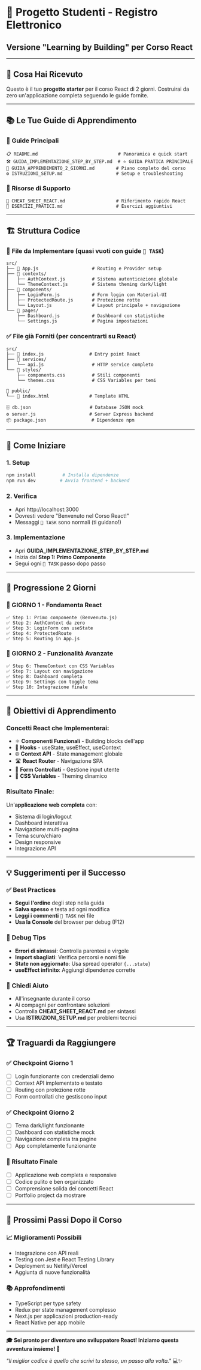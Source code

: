 # 📁 Progetto Studenti - Registro Elettronico
## Versione "Learning by Building" per Corso React

---

## 🎯 **Cosa Hai Ricevuto**

Questo è il tuo **progetto starter** per il corso React di 2 giorni. Costruirai da zero un'applicazione completa seguendo le guide fornite.

---

## 📚 **Le Tue Guide di Apprendimento**

### 🎯 **Guide Principali**
```
📋 README.md                              # Panoramica e quick start
🛠️ GUIDA_IMPLEMENTAZIONE_STEP_BY_STEP.md  # ⭐ GUIDA PRATICA PRINCIPALE
📖 GUIDA_APPRENDIMENTO_2_GIORNI.md        # Piano completo del corso
⚙️ ISTRUZIONI_SETUP.md                    # Setup e troubleshooting
```

### 📖 **Risorse di Supporto**
```
📝 CHEAT_SHEET_REACT.md                   # Riferimento rapido React
💪 ESERCIZI_PRATICI.md                    # Esercizi aggiuntivi
```

---

## 🏗️ **Struttura Codice**

### 🔴 **File da Implementare** (quasi vuoti con guide `🎯 TASK`)
```
src/
├── 📄 App.js                    # Routing e Provider setup
├── 📁 contexts/
│   ├── AuthContext.js          # Sistema autenticazione globale
│   └── ThemeContext.js         # Sistema theming dark/light
├── 📁 components/
│   ├── LoginForm.js            # Form login con Material-UI
│   ├── ProtectedRoute.js       # Protezione rotte
│   └── Layout.js               # Layout principale + navigazione
└── 📁 pages/
    ├── Dashboard.js            # Dashboard con statistiche
    └── Settings.js             # Pagina impostazioni
```

### ✅ **File già Forniti** (per concentrarti su React)
```
src/
├── 📄 index.js                 # Entry point React
├── 📁 services/
│   └── api.js                  # HTTP service completo
└── 📁 styles/
    ├── components.css          # Stili componenti
    └── themes.css              # CSS Variables per temi

📁 public/
└── 📄 index.html               # Template HTML

🗄️ db.json                      # Database JSON mock
⚙️ server.js                    # Server Express backend
📦 package.json                 # Dipendenze npm
```

---

## 🚀 **Come Iniziare**

### **1. Setup**
```bash
npm install          # Installa dipendenze
npm run dev         # Avvia frontend + backend
```

### **2. Verifica**
- Apri http://localhost:3000
- Dovresti vedere "Benvenuto nel Corso React!"
- Messaggi `🎯 TASK` sono normali (ti guidano!)

### **3. Implementazione**
- Apri **GUIDA_IMPLEMENTAZIONE_STEP_BY_STEP.md**
- Inizia dal **Step 1: Primo Componente**
- Segui ogni `🎯 TASK` passo dopo passo

---

## 📅 **Progressione 2 Giorni**

### **🚀 GIORNO 1** - Fondamenta React
```
✅ Step 1: Primo componente (Benvenuto.js)
✅ Step 2: AuthContext da zero
✅ Step 3: LoginForm con useState
✅ Step 4: ProtectedRoute
✅ Step 5: Routing in App.js
```

### **🚀 GIORNO 2** - Funzionalità Avanzate
```
✅ Step 6: ThemeContext con CSS Variables
✅ Step 7: Layout con navigazione
✅ Step 8: Dashboard completa
✅ Step 9: Settings con toggle tema
✅ Step 10: Integrazione finale
```

---

## 🎯 **Obiettivi di Apprendimento**

### **Concetti React che Implementerai:**
- ⚛️ **Componenti Funzionali** - Building blocks dell'app
- 🎣 **Hooks** - useState, useEffect, useContext
- 🌐 **Context API** - State management globale
- 🛣️ **React Router** - Navigazione SPA
- 📝 **Form Controllati** - Gestione input utente
- 🎨 **CSS Variables** - Theming dinamico

### **Risultato Finale:**
Un'**applicazione web completa** con:
- Sistema di login/logout
- Dashboard interattiva
- Navigazione multi-pagina
- Tema scuro/chiaro
- Design responsive
- Integrazione API

---

## 💡 **Suggerimenti per il Successo**

### ✅ **Best Practices**
- **Segui l'ordine** degli step nella guida
- **Salva spesso** e testa ad ogni modifica
- **Leggi i commenti** `🎯 TASK` nei file
- **Usa la Console** del browser per debug (F12)

### 🐛 **Debug Tips**
- **Errori di sintassi**: Controlla parentesi e virgole
- **Import sbagliati**: Verifica percorsi e nomi file
- **State non aggiornato**: Usa spread operator `{...state}`
- **useEffect infinito**: Aggiungi dipendenze corrette

### 🤝 **Chiedi Aiuto**
- All'insegnante durante il corso
- Ai compagni per confrontare soluzioni
- Controlla **CHEAT_SHEET_REACT.md** per sintassi
- Usa **ISTRUZIONI_SETUP.md** per problemi tecnici

---

## 🏆 **Traguardi da Raggiungere**

### **✅ Checkpoint Giorno 1**
- [ ] Login funzionante con credenziali demo
- [ ] Context API implementato e testato
- [ ] Routing con protezione rotte
- [ ] Form controllati che gestiscono input

### **✅ Checkpoint Giorno 2**
- [ ] Tema dark/light funzionante
- [ ] Dashboard con statistiche mock
- [ ] Navigazione completa tra pagine
- [ ] App completamente funzionante

### **🎉 Risultato Finale**
- [ ] Applicazione web completa e responsive
- [ ] Codice pulito e ben organizzato
- [ ] Comprensione solida dei concetti React
- [ ] Portfolio project da mostrare

---

## 🚀 **Prossimi Passi Dopo il Corso**

### **📈 Miglioramenti Possibili**
- Integrazione con API reali
- Testing con Jest e React Testing Library
- Deployment su Netlify/Vercel
- Aggiunta di nuove funzionalità

### **📚 Approfondimenti**
- TypeScript per type safety
- Redux per state management complesso
- Next.js per applicazioni production-ready
- React Native per app mobile

---

**🎓 Sei pronto per diventare uno sviluppatore React! Iniziamo questa avventura insieme! 🚀**

*"Il miglior codice è quello che scrivi tu stesso, un passo alla volta."* 💻✨
